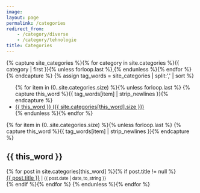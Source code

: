 ```yaml
---
image:
layout: page
permalink: /categories
redirect_from:
    - /category/diverse
    - /category/tehnologie
title: Categories
---
```

{% capture site_categories %}{% for category in site.categories %}{{ category | first }}{% unless forloop.last %},{% endunless %}{% endfor %}{% endcapture %}
{% assign tag_words = site_categories | split:',' | sort %}

<section class="blog-tags">
    <ul class="tags clearfix">
        {% for item in (0..site.categories.size) %}{% unless forloop.last %}
        {% capture this_word %}{{ tag_words[item] | strip_newlines }}{% endcapture %}
        <li><a href="#{{ this_word | cgi_escape }}" class="tag">{{ this_word }}
            <span>({{ site.categories[this_word].size }})</span></a></li>
        {% endunless %}{% endfor %}
    </ul>
    {% for item in (0..site.categories.size) %}{% unless forloop.last %}
    {% capture this_word %}{{ tag_words[item] | strip_newlines }}{% endcapture %}
    <h2 id="{{ this_word | cgi_escape }}">{{ this_word }}</h2>
    {% for post in site.categories[this_word] %}{% if post.title != null %}
    <div class="tag-list">
        <span><a href="{{ post.url }}">{{ post.title }}</a></span>
        <small><span>| {{ post.date | date_to_string }}</span></small>
    </div>
    {% endif %}{% endfor %}
    {% endunless %}{% endfor %}
</section> <!-- /.blog-tags -->
